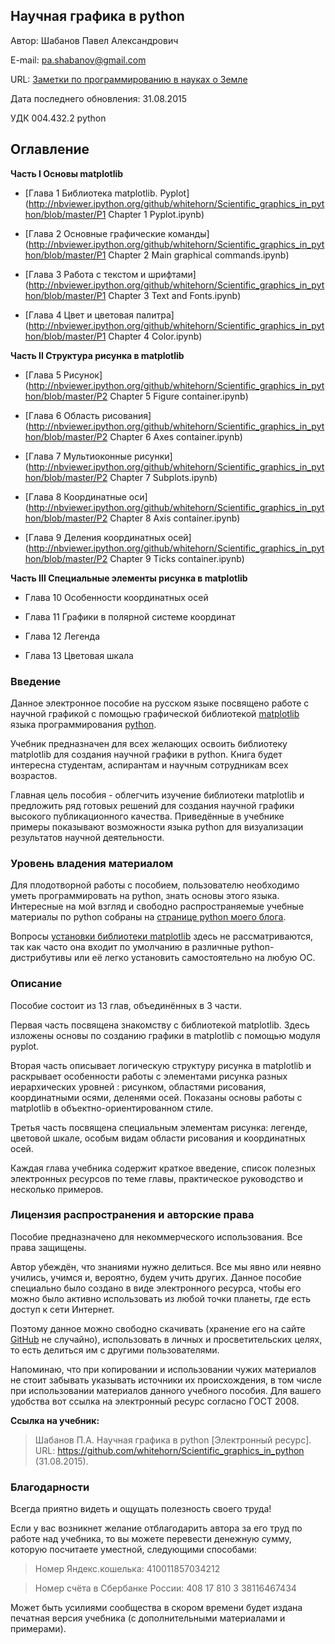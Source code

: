 ﻿## Научная графика в python

Автор: Шабанов Павел Александрович

E-mail: pa.shabanov@gmail.com

URL: [Заметки по программированию в науках о Земле](http://geofortran.blogspot.ru/)

Дата последнего обновления: 31.08.2015

УДК 004.432.2 python

## Оглавление

**Часть I Основы matplotlib**

+ [Глава 1 Библиотека matplotlib. Pyplot](http://nbviewer.ipython.org/github/whitehorn/Scientific_graphics_in_python/blob/master/P1 Chapter 1 Pyplot.ipynb)

+ [Глава 2 Основные графические команды](http://nbviewer.ipython.org/github/whitehorn/Scientific_graphics_in_python/blob/master/P1 Chapter 2 Main graphical commands.ipynb)

+ [Глава 3 Работа с текстом и шрифтами](http://nbviewer.ipython.org/github/whitehorn/Scientific_graphics_in_python/blob/master/P1 Chapter 3 Text and Fonts.ipynb)

+ [Глава 4 Цвет и цветовая палитра](http://nbviewer.ipython.org/github/whitehorn/Scientific_graphics_in_python/blob/master/P1 Chapter 4 Color.ipynb)

**Часть II Структура рисунка в matplotlib**

+ [Глава 5 Рисунок](http://nbviewer.ipython.org/github/whitehorn/Scientific_graphics_in_python/blob/master/P2 Chapter 5 Figure container.ipynb)

+ [Глава 6 Область рисования](http://nbviewer.ipython.org/github/whitehorn/Scientific_graphics_in_python/blob/master/P2 Chapter 6 Axes container.ipynb)

+ [Глава 7 Мультиоконные рисунки](http://nbviewer.ipython.org/github/whitehorn/Scientific_graphics_in_python/blob/master/P2 Chapter 7 Subplots.ipynb)

+ [Глава 8 Координатные оси](http://nbviewer.ipython.org/github/whitehorn/Scientific_graphics_in_python/blob/master/P2 Chapter 8 Axis container.ipynb)

+ [Глава 9 Деления координатных осей](http://nbviewer.ipython.org/github/whitehorn/Scientific_graphics_in_python/blob/master/P2 Chapter 9 Ticks container.ipynb)

**Часть III Специальные элементы рисунка в matplotlib**

+ Глава 10 Особенности координатных осей

+ Глава 11 Графики в полярной системе координат 

+ Глава 12 Легенда

+ Глава 13 Цветовая шкала

### Введение

Данное электронное пособие на русском языке посвящено работе с научной графикой с помощью графической библиотекой [matplotlib](http://matplotlib.org/) языка программирования [python](https://www.python.org/).

Учебник предназначен для всех желающих освоить библиотеку matplotlib для создания научной графики в python. Книга будет интересна студентам, аспирантам и научным сотрудникам всех возрастов. 

Главная цель пособия - облегчить изучение библиотеки matplotlib и предложить ряд готовых решений для создания научной графики высокого публикационного качества. Приведённые в учебнике примеры показывают возможности языка python для визуализации результатов научной деятельности.

### Уровень владения материалом

Для плодотворной работы с пособием, пользователю необходимо уметь программировать на python, знать основы этого языка. Интересные на мой взгляд и свободно распространяемые учебные материалы по python собраны на [странице python моего блога](http://geofortran.blogspot.ru/p/blog-page.html).

Вопросы [установки библиотеки matplotlib](http://matplotlib.org/downloads.html) здесь не рассматриваются, так как часто она входит по умолчанию в различные python-дистрибутивы или её легко установить самостоятельно на любую ОС. 

### Описание 

Пособие состоит из 13 глав, объединённых в 3 части. 

Первая часть посвящена знакомству с библиотекой matplotlib. Здесь изложены основы по созданию графики в matplotlib с помощью модуля pyplot.

Вторая часть описывает логическую структуру рисунка в matplotlib и раскрывает особенности работы с элементами рисунка разных иерархических уровней : рисунком, областями рисования, координатными осями, деленями осей. Показаны основы работы с matplotlib в объектно-ориентированном стиле.

Третья часть посвящена специальным элементам рисунка: легенде, цветовой шкале, особым видам области рисования и координатных осей.

Каждая глава учебника содержит краткое введение, список полезных электронных ресурсов по теме главы, практическое руководство и несколько примеров.

### Лицензия распространения и авторские права

Пособие предназначено для некоммерческого использования. Все права защищены.

Автор убеждён, что знаниями нужно делиться. Все мы явно или неявно учились, учимся и, вероятно, будем учить других. Данное пособие специально было создано в виде электронного ресурса, чтобы его можно было активно использовать из любой точки планеты, где есть доступ к сети Интернет. 

Поэтому данное можно свободно скачивать (хранение его на сайте [GitHub](https://github.com/) не случайно), использовать в личных и просветительских целях, то есть делиться им с другими пользователями. 

Напоминаю, что при копировании и использовании чужих материалов не стоит забывать указывать источники их происхождения, в том числе при использовании материалов данного учебного пособия. Для вашего удобства вот ссылка на электронный ресурс согласно ГОСТ 2008.

**Ссылка на учебник:**

> Шабанов П.А. Научная графика в python [Электронный ресурс]. URL: https://github.com/whitehorn/Scientific_graphics_in_python (31.08.2015).

### Благодарности

Всегда приятно видеть и ощущать полезность своего труда!

Если у вас возникнет желание отблагодарить автора за его труд по работе над учебника, то вы можете перевести денежную сумму, которую посчитаете уместной, следующими способами:

> Номер Яндекс.кошелька: 410011857034212

> Номер счёта в Сбербанке России: 408 17 810 3 38116467434

Может быть усилиями сообщества в скором времени будет издана печатная версия учебника (с дополнительными материалами и примерами).